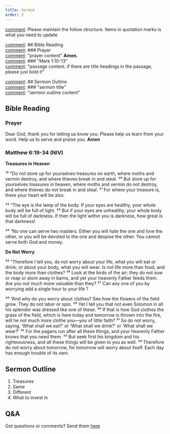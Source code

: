 ```yaml
---
title: Sermon 
order: 2
---
```


[comment]: Please maintain the follow structure. Items in quotation marks is what you need to update

[comment]: ## Bible Reading  
[comment]: ### Prayer  
[comment]: "prayer content"  **Amen.**  
[comment]:  ### "Mark 1:10-13"  
[comment]: "passage content. if there are title headings in the passage, please just bold it"  

[comment]: ## Sermon Outline  
[comment]: ### "sermon title"  
[comment]: "sermon outline content"  

[comment]: ------------------------------------------------------------------------------------
## Bible Reading
### Prayer
Dear God, thank you for letting us know you. Please help us learn from your word. Help us to serve and praise you. **Amen**

### Matthew 6:19-34 (NIV)
**Treasures in Heaven**

¹⁹ “Do not store up for yourselves treasures on earth, where moths and vermin destroy, and where thieves break in and steal. ²⁰ But store up for yourselves treasures in heaven, where moths and vermin do not destroy, and where thieves do not break in and steal. ²¹ For where your treasure is, there your heart will be also.

²² “The eye is the lamp of the body. If your eyes are healthy, your whole body will be full of light. ²³ But if your eyes are unhealthy, your whole body will be full of darkness. If then the light within you is darkness, how great is that darkness!

²⁴ “No one can serve two masters. Either you will hate the one and love the other, or you will be devoted to the one and despise the other. You cannot serve both God and money.

**Do Not Worry**

²⁵ “Therefore I tell you, do not worry about your life, what you will eat or drink; or about your body, what you will wear. Is not life more than food, and the body more than clothes? ²⁶ Look at the birds of the air; they do not sow or reap or store away in barns, and yet your heavenly Father feeds them. Are you not much more valuable than they? ²⁷ Can any one of you by worrying add a single hour to your life ?

²⁸ “And why do you worry about clothes? See how the flowers of the field grow. They do not labor or spin. ²⁹ Yet I tell you that not even Solomon in all his splendor was dressed like one of these. ³⁰ If that is how God clothes the grass of the field, which is here today and tomorrow is thrown into the fire, will he not much more clothe you—you of little faith? ³¹ So do not worry, saying, ‘What shall we eat?’ or ‘What shall we drink?’ or ‘What shall we wear?’ ³² For the pagans run after all these things, and your heavenly Father knows that you need them. ³³ But seek first his kingdom and his righteousness, and all these things will be given to you as well. ³⁴ Therefore do not worry about tomorrow, for tomorrow will worry about itself. Each day has enough trouble of its own.



## Sermon Outline

1. Treasures
2. Same
3. Different
4. What to invest in


## Q&A
Got questions or comments? Send them [here](https://tinyurl.com/SGHACQuestionsAnswers)
